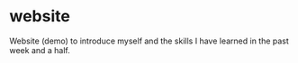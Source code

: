 # website

Website (demo) to introduce myself and the skills I have learned in the past week and a half.